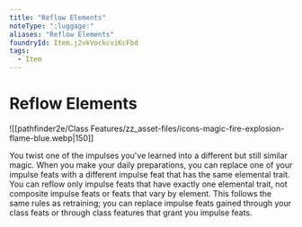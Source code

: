 ```yaml
---
title: "Reflow Elements"
noteType: ":luggage:"
aliases: "Reflow Elements"
foundryId: Item.j2vkVockcviKcFbd
tags:
  - Item
---
```


# Reflow Elements
![[pathfinder2e/Class Features/zz_asset-files/icons-magic-fire-explosion-flame-blue.webp|150]]

You twist one of the impulses you've learned into a different but still similar magic. When you make your daily preparations, you can replace one of your impulse feats with a different impulse feat that has the same elemental trait. You can reflow only impulse feats that have exactly one elemental trait, not composite impulse feats or feats that vary by element. This follows the same rules as retraining; you can replace impulse feats gained through your class feats or through class features that grant you impulse feats.
